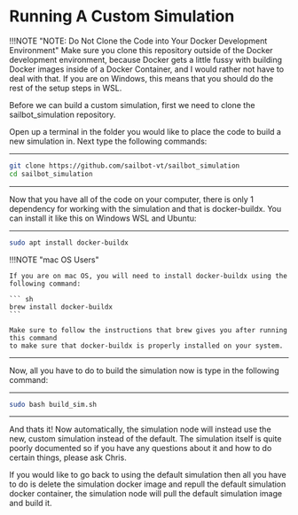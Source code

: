 # Running A Custom Simulation


!!!NOTE "NOTE: Do Not Clone the Code into Your Docker Development Environment"
    Make sure you clone this repository outside of the Docker development environment, because Docker gets a little fussy with building Docker images inside of a Docker Container, and I would rather not have to deal with that. If you are on Windows, this means that you should do the rest of the setup steps in WSL.


Before we can build a custom simulation, first we need to clone the sailbot_simulation repository.

Open up a terminal in the folder you would like to place the code to build a new simulation in. Next type the following commands:

------

``` sh
git clone https://github.com/sailbot-vt/sailbot_simulation 
cd sailbot_simulation
```

------


Now that you have all of the code on your computer, there is only 1 dependency for working with the simulation and that is docker-buildx. You can install it like this on Windows WSL and Ubuntu:

-----

``` sh
sudo apt install docker-buildx
```

!!!NOTE "mac OS Users"

    If you are on mac OS, you will need to install docker-buildx using the following command:

    ``` sh
    brew install docker-buildx
    ```

    Make sure to follow the instructions that brew gives you after running this command
    to make sure that docker-buildx is properly installed on your system.
-----  


Now, all you have to do to build the simulation now is type in the following command:

-----

``` sh
sudo bash build_sim.sh
```

-----

And thats it! Now automatically, the simulation node will instead use the new, custom simulation instead of the default. The simulation itself is quite poorly documented so if you have any questions about it and how to do certain things, please ask Chris.

If you would like to go back to using the default simulation then all you have to do is delete the simulation docker image and repull the default simulation docker container, the simulation node will pull the default simulation image and build it.
